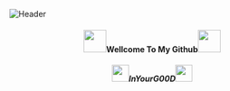 

![Header](https://raw.githubusercontent.com/InYourG00D1/InYourG00D1/Master/PicsArt_12-13-10.38.31.jpg "Header")
<h4 align="center"> <img src="https://raw.githubusercontent.com/InYourG00D1/InYourG00D1/master/3WyW.gif" width="40px">Wellcome To My Github<img src="https://raw.githubusercontent.com/InYourG00D1/InYourG00D1/master/3WyW.gif" width="40px"> </h4>
<h5 align="center"> <img src="https://raw.githubusercontent.com/InYourG00D1/InYourG00D1/master/9PrD.gif" width="30px">InYourG00D<img src="https://raw.githubusercontent.com/InYourG00D1/InYourG00D1/master/9PrD.gif" width="30px"> </h5>
